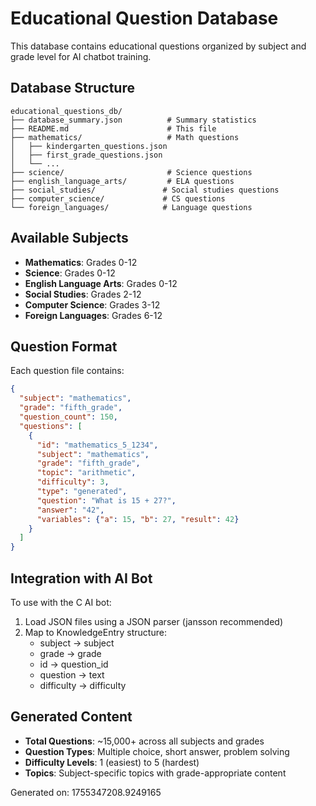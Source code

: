 # Educational Question Database

This database contains educational questions organized by subject and grade level for AI chatbot training.

## Database Structure

```
educational_questions_db/
├── database_summary.json          # Summary statistics
├── README.md                      # This file
├── mathematics/                   # Math questions
│   ├── kindergarten_questions.json
│   ├── first_grade_questions.json
│   └── ...
├── science/                       # Science questions
├── english_language_arts/         # ELA questions
├── social_studies/               # Social studies questions
├── computer_science/             # CS questions
└── foreign_languages/            # Language questions
```

## Available Subjects

- **Mathematics**: Grades 0-12
- **Science**: Grades 0-12
- **English Language Arts**: Grades 0-12
- **Social Studies**: Grades 2-12
- **Computer Science**: Grades 3-12
- **Foreign Languages**: Grades 6-12

## Question Format

Each question file contains:
```json
{
  "subject": "mathematics",
  "grade": "fifth_grade",
  "question_count": 150,
  "questions": [
    {
      "id": "mathematics_5_1234",
      "subject": "mathematics",
      "grade": "fifth_grade",
      "topic": "arithmetic",
      "difficulty": 3,
      "type": "generated",
      "question": "What is 15 + 27?",
      "answer": "42",
      "variables": {"a": 15, "b": 27, "result": 42}
    }
  ]
}
```

## Integration with AI Bot

To use with the C AI bot:
1. Load JSON files using a JSON parser (jansson recommended)
2. Map to KnowledgeEntry structure:
   - subject → subject
   - grade → grade  
   - id → question_id
   - question → text
   - difficulty → difficulty

## Generated Content

- **Total Questions**: ~15,000+ across all subjects and grades
- **Question Types**: Multiple choice, short answer, problem solving
- **Difficulty Levels**: 1 (easiest) to 5 (hardest)
- **Topics**: Subject-specific topics with grade-appropriate content

Generated on: 1755347208.9249165
